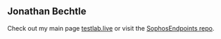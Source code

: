 ## Jonathan Bechtle

Check out my main page [testlab.live](https://testlab.live) or visit the [SophosEndpoints repo](https://github.com/testlablive/SophosEndpoints).
